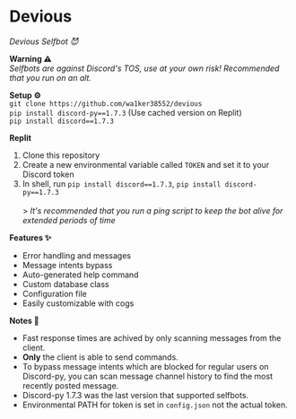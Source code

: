 # Devious
*Devious Selfbot 😈*

**Warning ⚠️** <br>
*Selfbots are against Discord's TOS, use at your own risk! Recommended that you run on an alt.*

**Setup ⚙️** <br>
`git clone https://github.com/wa1ker38552/devious` <br>
`pip install discord-py==1.7.3` (Use cached version on Replit) <br>
`pip install discord==1.7.3`

**Replit** <br>
1. Clone this repository
2. Create a new environmental variable called `TOKEN` and set it to your Discord token
3. In shell, run `pip install discord==1.7.3`, `pip install discord-py==1.7.3`
<br><br>> *It's recommended that you run a ping script to keep the bot alive for extended periods of time*

**Features ✨**
- Error handling and messages
- Message intents bypass
- Auto-generated help command
- Custom database class
- Configuration file
- Easily customizable with cogs

**Notes 📝** <br>
- Fast response times are achived by only scanning messages from the client.
- **Only** the client is able to send commands.
- To bypass message intents which are blocked for regular users on Discord-py, you can scan message channel history to find the most recently posted message.
- Discord-py 1.7.3 was the last version that supported selfbots.
- Environmental PATH for token is set in `config.json` not the actual token.
